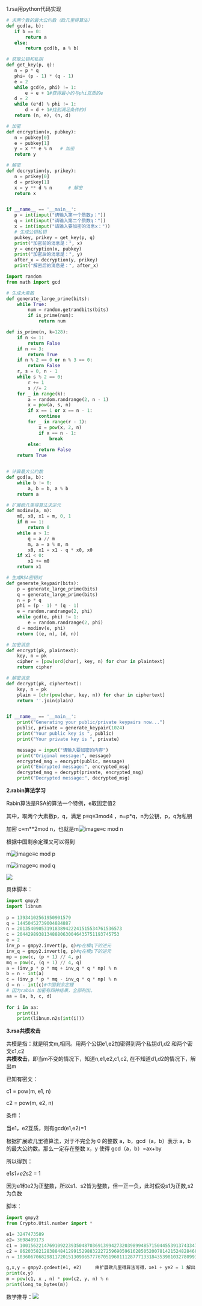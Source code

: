 1.rsa用python代码实现

```python
# 求两个数的最大公约数（欧几里得算法）
def gcd(a, b):
   if b == 0:
       return a
   else:
       return gcd(b, a % b)

# 获取公钥和私钥
def get_key(p, q):
   n = p * q
   phi= (p - 1) * (q - 1)
   e = 2
   while gcd(e, phi) != 1:
       e = e + 1#获得最小的与phi互质的e
   d = 2
   while (e*d) % phi != 1:
       d = d + 1#找到满足条件的d
   return (n, e), (n, d)

# 加密
def encryption(x, pubkey):
   n = pubkey[0]
   e = pubkey[1]
   y = x ** e % n   # 加密
   return y

# 解密
def decryption(y, prikey):
   n = prikey[0]
   d = prikey[1]
   x = y ** d % n      # 解密
   return x


if __name__ == '__main__':
   p = int(input("请输入第一个质数p："))
   q = int(input("请输入第二个质数q："))
   x = int(input("请输入要加密的消息x："))
   # 生成公钥私钥
   pubkey, prikey = get_key(p, q)
   print("加密前的消息是：", x)
   y = encryption(x, pubkey)
   print("加密后的消息是：", y)
   after_x = decryption(y, prikey)
   print("解密后的消息是：", after_x)
```

```python
import random
from math import gcd

# 生成大素数
def generate_large_prime(bits):
    while True:
        num = random.getrandbits(bits)
        if is_prime(num):
            return num

def is_prime(n, k=128):
    if n <= 1:
        return False
    if n <= 3:
        return True
    if n % 2 == 0 or n % 3 == 0:
        return False
    r, s = 0, n - 1
    while s % 2 == 0:
        r += 1
        s //= 2
    for _ in range(k):
        a = random.randrange(2, n - 1)
        x = pow(a, s, n)
        if x == 1 or x == n - 1:
            continue
        for _ in range(r - 1):
            x = pow(x, 2, n)
            if x == n - 1:
                break
        else:
            return False
    return True


# 计算最大公约数
def gcd(a, b):
    while b != 0:
        a, b = b, a % b
    return a

# 扩展欧几里得算法求逆元
def modinv(a, m):
    m0, x0, x1 = m, 0, 1
    if m == 1:
        return 0
    while a > 1:
        q = a // m
        m, a = a % m, m
        x0, x1 = x1 - q * x0, x0
    if x1 < 0:
        x1 += m0
    return x1

# 生成RSA密钥对
def generate_keypair(bits):
    p = generate_large_prime(bits)
    q = generate_large_prime(bits)
    n = p * q
    phi = (p - 1) * (q - 1)
    e = random.randrange(2, phi)
    while gcd(e, phi) != 1:
        e = random.randrange(2, phi)
    d = modinv(e, phi)
    return ((e, n), (d, n))

# 加密消息
def encrypt(pk, plaintext):
    key, n = pk
    cipher = [pow(ord(char), key, n) for char in plaintext]
    return cipher

# 解密消息
def decrypt(pk, ciphertext):
    key, n = pk
    plain = [chr(pow(char, key, n)) for char in ciphertext]
    return ''.join(plain)


if __name__ == '__main__':
    print("Generating your public/private keypairs now...")
    public, private = generate_keypair(1024)
    print("Your public key is ", public)
    print("Your private key is ", private)

    message = input("请输入要加密的内容")
    print("Original message:", message)
    encrypted_msg = encrypt(public, message)
    print("Encrypted message:", encrypted_msg)
    decrypted_msg = decrypt(private, encrypted_msg)
    print("Decrypted message:", decrypted_msg)

```

**2.rabin算法学习**

 Rabin算法是RSA的算法一个特例，e取固定值2  

其中，取两个大素数p，q，满足 p≡q≡3mod4  ，n=p*q，n为公钥，p，q为私钥

加密 c≡m**2mod n，也就是m![image](https://cdn.nlark.com/yuque/__latex/84c2bded7c3cb91f4dd4825288c6f21a.svg)≡c mod n

根据中国剩余定理又可以得到

m![image](https://cdn.nlark.com/yuque/__latex/84c2bded7c3cb91f4dd4825288c6f21a.svg)≡c mod p

m![image](https://cdn.nlark.com/yuque/__latex/84c2bded7c3cb91f4dd4825288c6f21a.svg)≡c mod q  

![](https://cdn.nlark.com/yuque/0/2025/png/42557099/1737706172770-53efbb67-a552-49d7-82a9-a453a953c251.png)

具体脚本：

```python
import gmpy2
import libnum
 
p = 13934102561950901579
q = 14450452739004884887
n = 201354090531918389422241515534761536573
c = 20442989381348880630046435751193745753
e = 2
inv_p = gmpy2.invert(p, q)#p在模q下的逆元
inv_q = gmpy2.invert(q, p)#q在模p下的逆元
mp = pow(c, (p + 1) // 4, p)
mq = pow(c, (q + 1) // 4, q)
a = (inv_p * p * mq + inv_q * q * mp) % n
b = n - int(a)
c = (inv_p * p * mq - inv_q * q * mp) % n
d = n - int(c)#中国剩余定理
# 因为rabin 加密有四种结果，全部列出。
aa = [a, b, c, d]
 
for i in aa:
    print(i)
    print(libnum.n2s(int(i)))
```

**3.rsa共模攻击**

 共模是指：就是明文m,相同。用两个公钥e1,e2加密得到两个私钥d1,d2 和两个密文c1,c2  
**共模攻击**，即当m不变的情况下，知道n,e1,e2,c1,c2, 在不知道d1,d2的情况下，解出m  

已知有密文：

c1 = pow(m, e1, n)

c2 = pow(m, e2, n)

条件：

当e1，e2互质，则有gcd(e1,e2)=1

根据扩展欧几里德算法，对于不完全为 0 的整数 a，b，gcd（a，b）表示 a，b 的最大公约数。那么一定存在整数 x，y 使得 gcd（a，b）=ax+by

所以得到：

e1*s1+e2*s2 = 1

因为e1和e2为正整数，所以s1、s2皆为整数，但一正一负，此时假设s1为正数,s2为负数

脚本：

```python
import gmpy2
from Crypto.Util.number import *

e1= 3247473589
e2= 3698409173
c1 = 100156221476910922393504870369139942732039899485715044553913743347065883159136513788649486841774544271396690778274591792200052614669235485675534653358596366535073802301361391007325520975043321423979924560272762579823233787671688669418622502663507796640233829689484044539829008058686075845762979657345727814280
c2 = 86203582128388484129915298832227259690596162850520078142152482846864345432564143608324463705492416009896246993950991615005717737886323630334871790740288140033046061512799892371429864110237909925611745163785768204802056985016447086450491884472899152778839120484475953828199840871689380584162839244393022471075
n = 103606706829811720151309965777670519601112877713318435398103278099344725459597221064867089950867125892545997503531556048610968847926307322033117328614701432100084574953706259773711412853364463950703468142791390129671097834871371125741564434710151190962389213898270025272913761067078391308880995594218009110313

g,x,y = gmpy2.gcdext(e1, e2)     由扩展欧几里得算法可得，xe1 + ye2 = 1 解出x , y
print(x,y)
m = pow(c1, x , n) * pow(c2, y, n) % n 
print(long_to_bytes(m))
```

数学推导：![](https://cdn.nlark.com/yuque/0/2025/jpeg/42557099/1737704052608-91acf35a-1fd1-4ebd-aa26-d7786da93c3f.jpeg)

